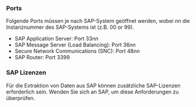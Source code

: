 
### Ports

Folgende Ports müssen je nach SAP-System geöffnet werden, 
wobei *nn* die Instanznummer des SAP-Systems ist (z.B. 00 or 99).
- SAP Application Server: Port 33*nn*
- SAP Message Server (Load Balancing): Port 36*nn*
- Secure Network Communications (SNC): Port 48*nn*
- SAP Router: Port 3399


### SAP Lizenzen

Für die Extraktion von Daten aus SAP können zusätzliche SAP-Lizenzen erforderlich sein. Wenden Sie sich an SAP, um diese Anforderungen zu überprüfen.
